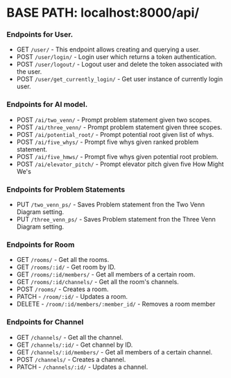 # BASE PATH: localhost:8000/api/

### Endpoints for User.
- GET `/user/` - This endpoint allows creating and querying a user.
- POST `/user/login/` - Login user which returns a token authentication.
- POST `/user/logout/` - Logout user and delete the token associated with the user.
- POST `/user/get_currently_login/` - Get user instance of currently login user.
  
### Endpoints for AI model.
- POST `/ai/two_venn/` - Prompt problem statement given two scopes.
- POST `/ai/three_venn/` - Prompt problem statement given three scopes.
- POST `/ai/potential_root/` - Prompt potential root given list of whys.
- POST `/ai/five_whys/` - Prompt five whys given ranked problem statement.
- POST `/ai/five_hmws/` - Prompt five whys given potential root problem.
- POST `/ai/elevator_pitch/` - Prompt elevator pitch given five How Might We's

### Endpoints for Problem Statements
- PUT `/two_venn_ps/` - Saves Problem statement fron the Two Venn Diagram setting.
- PUT `/three_venn_ps/` - Saves Problem statement fron the Three Venn Diagram setting.

### Endpoints for Room
- GET `/rooms/` -  Get all the rooms.
- GET `/rooms/:id/` - Get room by ID.
- GET `/rooms/:id/members/` - Get all members of a certain room.
- GET `/rooms/:id/channels/` - Get all the room's channels.
- POST `/rooms/` - Creates a room.
- PATCH - `/room/:id/` - Updates a room.
- DELETE - `/room/:id/members/:member_id/` - Removes a room member

### Endpoints for Channel
- GET `/channels/` -  Get all the channel.
- GET `/channels/:id/` - Get channel by ID.
- GET `/channels/:id/members/` - Get all members of a certain channel.
- POST `/channels/` - Creates a channel.
- PATCH - `/channels/:id/` - Updates a channel.
